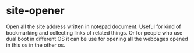 # site-opener
Open all the site address written in notepad document. Useful for kind of bookmarking and collecting links of related things. 
Or for people who use dual boot in different OS it can be use for opening all the webpages opened in this os in the other os.
